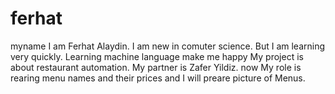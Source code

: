 # ferhat
myname
I am Ferhat Alaydin. I am new in comuter science. But I am learning very quickly. Learning machine language make me happy
 My project is about restaurant automation.
 My partner is Zafer Yildiz. now My role is rearing menu names and their prices and I will preare picture of Menus. 
